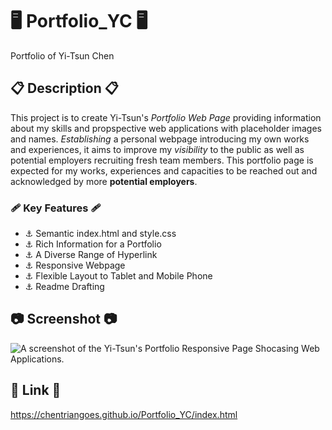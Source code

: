 # 🖥 Portfolio_YC 🖥

Portfolio of Yi-Tsun Chen

## 📋 Description 📋

This project is to create Yi-Tsun's *Portfolio Web Page* providing information about my skills and propspective web applications with placeholder images and names. *Establishing* a personal webpage introducing my own works and experiences, it aims to improve my *visibility* to the public as well as potential employers recruiting fresh team members. This portfolio page is expected for my works, experiences and capacities to be reached out and acknowledged by more **potential employers**.

### 🩹 Key Features 🩹

+ ⚓ Semantic index.html and style.css
+ ⚓ Rich Information for a Portfolio
+ ⚓ A Diverse Range of Hyperlink
+ ⚓ Responsive Webpage
+ ⚓ Flexible Layout to Tablet and Mobile Phone
+ ⚓ Readme Drafting

## 📷 Screenshot 📷 

<img src="images/Portfolio_YC.jpg" alt="A screenshot of the Yi-Tsun's Portfolio Responsive Page Shocasing Web Applications." />

## 🔗 Link 🔗

https://chentriangoes.github.io/Portfolio_YC/index.html
